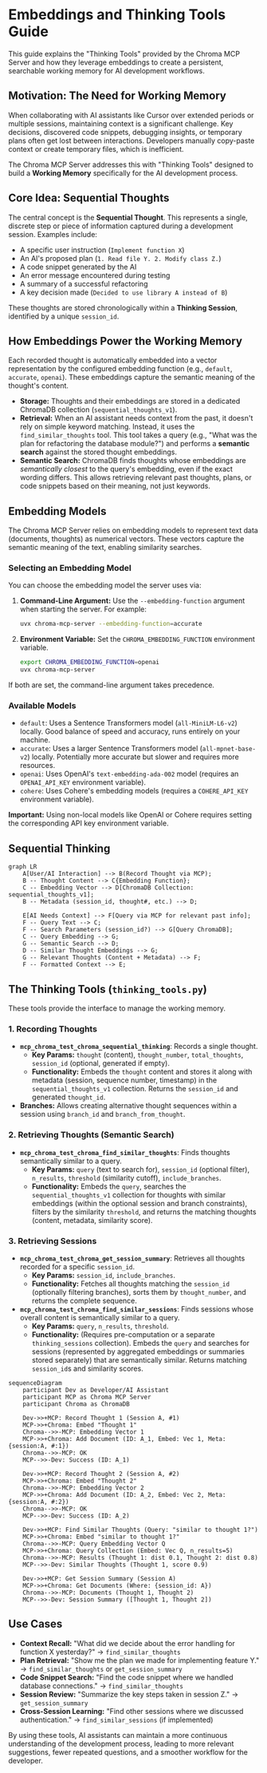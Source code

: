 # Embeddings and Thinking Tools Guide

This guide explains the "Thinking Tools" provided by the Chroma MCP Server and how they leverage embeddings to create a persistent, searchable working memory for AI development workflows.

## Motivation: The Need for Working Memory

When collaborating with AI assistants like Cursor over extended periods or multiple sessions, maintaining context is a significant challenge. Key decisions, discovered code snippets, debugging insights, or temporary plans often get lost between interactions. Developers manually copy-paste context or create temporary files, which is inefficient.

The Chroma MCP Server addresses this with "Thinking Tools" designed to build a **Working Memory** specifically for the AI development process.

## Core Idea: Sequential Thoughts

The central concept is the **Sequential Thought**. This represents a single, discrete step or piece of information captured during a development session. Examples include:

- A specific user instruction (`Implement function X`)
- An AI's proposed plan (`1. Read file Y. 2. Modify class Z.`)
- A code snippet generated by the AI
- An error message encountered during testing
- A summary of a successful refactoring
- A key decision made (`Decided to use library A instead of B`)

These thoughts are stored chronologically within a **Thinking Session**, identified by a unique `session_id`.

## How Embeddings Power the Working Memory

Each recorded thought is automatically embedded into a vector representation by the configured embedding function (e.g., `default`, `accurate`, `openai`). These embeddings capture the semantic meaning of the thought's content.

- **Storage:** Thoughts and their embeddings are stored in a dedicated ChromaDB collection (`sequential_thoughts_v1`).
- **Retrieval:** When an AI assistant needs context from the past, it doesn't rely on simple keyword matching. Instead, it uses the `find_similar_thoughts` tool. This tool takes a query (e.g., "What was the plan for refactoring the database module?") and performs a **semantic search** against the stored thought embeddings.
- **Semantic Search:** ChromaDB finds thoughts whose embeddings are *semantically closest* to the query's embedding, even if the exact wording differs. This allows retrieving relevant past thoughts, plans, or code snippets based on their meaning, not just keywords.

## Embedding Models

The Chroma MCP Server relies on embedding models to represent text data (documents, thoughts) as numerical vectors. These vectors capture the semantic meaning of the text, enabling similarity searches.

### Selecting an Embedding Model

You can choose the embedding model the server uses via:

1. **Command-Line Argument:** Use the `--embedding-function` argument when starting the server. For example:

    ```bash
    uvx chroma-mcp-server --embedding-function=accurate
    ```

2. **Environment Variable:** Set the `CHROMA_EMBEDDING_FUNCTION` environment variable.

    ```bash
    export CHROMA_EMBEDDING_FUNCTION=openai
    uvx chroma-mcp-server
    ```

If both are set, the command-line argument takes precedence.

### Available Models

- `default`: Uses a Sentence Transformers model (`all-MiniLM-L6-v2`) locally. Good balance of speed and accuracy, runs entirely on your machine.
- `accurate`: Uses a larger Sentence Transformers model (`all-mpnet-base-v2`) locally. Potentially more accurate but slower and requires more resources.
- `openai`: Uses OpenAI's `text-embedding-ada-002` model (requires an `OPENAI_API_KEY` environment variable).
- `cohere`: Uses Cohere's embedding models (requires a `COHERE_API_KEY` environment variable).

**Important:** Using non-local models like OpenAI or Cohere requires setting the corresponding API key environment variable.

## Sequential Thinking

```mermaid
graph LR
    A[User/AI Interaction] --> B(Record Thought via MCP);
    B -- Thought Content --> C{Embedding Function};
    C -- Embedding Vector --> D[ChromaDB Collection: sequential_thoughts_v1];
    B -- Metadata (session_id, thought#, etc.) --> D;

    E[AI Needs Context] --> F[Query via MCP for relevant past info];
    F -- Query Text --> C;
    F -- Search Parameters (session_id?) --> G[Query ChromaDB];
    C -- Query Embedding --> G;
    G -- Semantic Search --> D;
    D -- Similar Thought Embeddings --> G;
    G -- Relevant Thoughts (Content + Metadata) --> F;
    F -- Formatted Context --> E;
```

## The Thinking Tools (`thinking_tools.py`)

These tools provide the interface to manage the working memory.

### 1. Recording Thoughts

- **`mcp_chroma_test_chroma_sequential_thinking`**: Records a single thought.
  - **Key Params:** `thought` (content), `thought_number`, `total_thoughts`, `session_id` (optional, generated if empty).
  - **Functionality:** Embeds the `thought` content and stores it along with metadata (session, sequence number, timestamp) in the `sequential_thoughts_v1` collection. Returns the `session_id` and generated `thought_id`.
- **Branches:** Allows creating alternative thought sequences within a session using `branch_id` and `branch_from_thought`.

### 2. Retrieving Thoughts (Semantic Search)

- **`mcp_chroma_test_chroma_find_similar_thoughts`**: Finds thoughts semantically similar to a query.
  - **Key Params:** `query` (text to search for), `session_id` (optional filter), `n_results`, `threshold` (similarity cutoff), `include_branches`.
  - **Functionality:** Embeds the `query`, searches the `sequential_thoughts_v1` collection for thoughts with similar embeddings (within the optional session and branch constraints), filters by the similarity `threshold`, and returns the matching thoughts (content, metadata, similarity score).

### 3. Retrieving Sessions

- **`mcp_chroma_test_chroma_get_session_summary`**: Retrieves all thoughts recorded for a specific `session_id`.
  - **Key Params:** `session_id`, `include_branches`.
  - **Functionality:** Fetches all thoughts matching the `session_id` (optionally filtering branches), sorts them by `thought_number`, and returns the complete sequence.
- **`mcp_chroma_test_chroma_find_similar_sessions`**: Finds sessions whose overall content is semantically similar to a query.
  - **Key Params:** `query`, `n_results`, `threshold`.
  - **Functionality:** (Requires pre-computation or a separate `thinking_sessions` collection). Embeds the `query` and searches for sessions (represented by aggregated embeddings or summaries stored separately) that are semantically similar. Returns matching `session_id`s and similarity scores.

```mermaid
sequenceDiagram
    participant Dev as Developer/AI Assistant
    participant MCP as Chroma MCP Server
    participant Chroma as ChromaDB

    Dev->>+MCP: Record Thought 1 (Session A, #1)
    MCP->>+Chroma: Embed "Thought 1"
    Chroma-->>-MCP: Embedding Vector 1
    MCP->>+Chroma: Add Document (ID: A_1, Embed: Vec 1, Meta: {session:A, #:1})
    Chroma-->>-MCP: OK
    MCP-->>-Dev: Success (ID: A_1)

    Dev->>+MCP: Record Thought 2 (Session A, #2)
    MCP->>+Chroma: Embed "Thought 2"
    Chroma-->>-MCP: Embedding Vector 2
    MCP->>+Chroma: Add Document (ID: A_2, Embed: Vec 2, Meta: {session:A, #:2})
    Chroma-->>-MCP: OK
    MCP-->>-Dev: Success (ID: A_2)

    Dev->>+MCP: Find Similar Thoughts (Query: "similar to thought 1?")
    MCP->>+Chroma: Embed "similar to thought 1?"
    Chroma-->>-MCP: Query Embedding Vector Q
    MCP->>+Chroma: Query Collection (Embed: Vec Q, n_results=5)
    Chroma-->>-MCP: Results (Thought 1: dist 0.1, Thought 2: dist 0.8)
    MCP-->>-Dev: Similar Thoughts (Thought 1, score 0.9)

    Dev->>+MCP: Get Session Summary (Session A)
    MCP->>+Chroma: Get Documents (Where: {session_id: A})
    Chroma-->>-MCP: Documents (Thought 1, Thought 2)
    MCP-->>-Dev: Session Summary ([Thought 1, Thought 2])
```

## Use Cases

- **Context Recall:** "What did we decide about the error handling for function X yesterday?" -> `find_similar_thoughts`
- **Plan Retrieval:** "Show me the plan we made for implementing feature Y." -> `find_similar_thoughts` or `get_session_summary`
- **Code Snippet Search:** "Find the code snippet where we handled database connections." -> `find_similar_thoughts`
- **Session Review:** "Summarize the key steps taken in session Z." -> `get_session_summary`
- **Cross-Session Learning:** "Find other sessions where we discussed authentication." -> `find_similar_sessions` (if implemented)

By using these tools, AI assistants can maintain a more continuous understanding of the development process, leading to more relevant suggestions, fewer repeated questions, and a smoother workflow for the developer.
